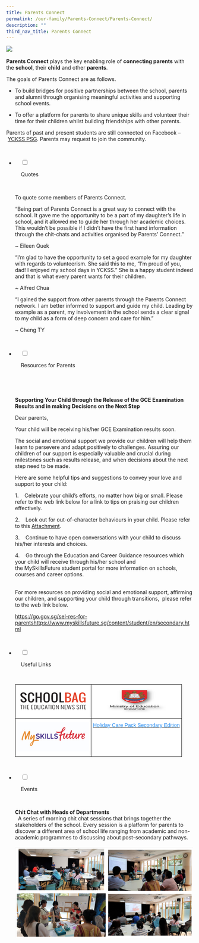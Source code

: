 ```yaml
---
title: Parents Connect
permalink: /our-family/Parents-Connect/Parents-Connect/
description: ""
third_nav_title: Parents Connect
---
```

![](/images/Our%20Family/Parents%20Connect/Parents%20Connect/P1.jpg)

**Parents Connect** plays the key enabling role of **connecting parents** with the **school**, their **child** and other **parents**.  
  
The goals of Parents Connect are as follows.  
  

*   To build bridges for positive partnerships between the school, parents and alumni through organising meaningful activities and supporting school events.  
    
*   To offer a platform for parents to share unique skills and volunteer their time for their children whilst building friendships with other parents.  
    

  
Parents of past and present students are still connected on Facebook – [YCKSS PSG](https://www.facebook.com/groups/641464419329743/). Parents may request to join the community.

<ul class="jekyllcodex_accordion">

  <li>

    <input type="checkbox" id="accordion1">

    <label for="accordion1">Quotes</label>

    <div>

<p> To quote some members of Parents Connect.<br> 
  
“Being part of Parents Connect is a great way to connect with the school. It gave me the opportunity to be a part of my daughter’s life in school, and it allowed me to guide her through her academic choices. This wouldn’t be possible if I didn’t have the first hand information through the chit-chats and activities organised by Parents’ Connect.” <br> 
  
~ Eileen Quek<br> 
  
“I’m glad to have the opportunity to set a good example for my daughter with regards to volunteerism. She said this to me, “I’m proud of you, dad! I enjoyed my school days in YCKSS.” She is a happy student indeed and that is what every parent wants for their children.<br> 
  
~ Alfred Chua<br>  
  
“I gained the support from other parents through the Parents Connect network. I am better informed to support and guide my child. Leading by example as a parent, my involvement in the school sends a clear signal to my child as a form of deep concern and care for him.”<br>  
  
~ Cheng TY<br>
			</p>

    </div>

</li>
	<li>

    <input type="checkbox" id="accordion2">

    <label for="accordion2">Resources for Parents</label>

    <div>

      <p> <b>Supporting Your Child through the Release of the GCE Examination Results and in making Decisions on the Next Step</b><br>

  

Dear parents,<br>  

  

Your child will be receiving his/her GCE Examination results soon.<br>

  

The social and emotional support we provide our children will help them learn to persevere and adapt positively to challenges. Assuring our children of our support is especially valuable and crucial during milestones such as results release, and when decisions about the next step need to be made.<br>

  

Here are some helpful tips and suggestions to convey your love and support to your child:<br>

  

1.    Celebrate your child’s efforts, no matter how big or small. Please refer to the web link below for a link to tips on praising our children effectively.<br>

2.    Look out for out-of-character behaviours in your child. Please refer to this <a href="/files/Parents%20Connect/Resources%20for%20Parents/Parents%20Resource.pdf">Attachment</a>.<br>

3.    Continue to have open conversations with your child to discuss his/her interests and choices.<br>

4.    Go through the Education and Career Guidance resources which your child will receive through his/her school and the MySkillsFuture student portal for more information on schools, courses and career options.<br> 

  

For more resources on providing social and emotional support, affirming our children, and supporting your child through transitions,  please refer to the web link below.<br>

  <a href="https://go.gov.sg/sel-res-for-parentshttps://www.myskillsfuture.sg/content/student/en/secondary.html">https://go.gov.sg/sel-res-for-parentshttps://www.myskillsfuture.sg/content/student/en/secondary.html</a>

</p>

    </div>

</li>
	
<li>

    <input type="checkbox" id="accordion3">

    <label for="accordion3">Useful Links</label>

    <div>

<p> <style type="text/css">
.tg  {border-collapse:collapse;border-spacing:0;}
.tg td{border-color:black;border-style:solid;border-width:1px;font-family:Arial, sans-serif;font-size:14px;
  overflow:hidden;padding:10px 5px;word-break:normal;}
.tg th{border-color:black;border-style:solid;border-width:1px;font-family:Arial, sans-serif;font-size:14px;
  font-weight:normal;overflow:hidden;padding:10px 5px;word-break:normal;}
.tg .tg-hmcn{background-color:#FFF;color:#1E87F0;text-align:center;vertical-align:top}
.tg .tg-f4yw{background-color:#FFF;text-align:center;vertical-align:middle}
</style>
<table class="tg">
<thead>
  <tr>
    <th class="tg-f4yw"><img src="/images/Our%20Family/Parents%20Connect/Useful%20Links/U1.png" alt="Schoolbag.png" width="193" height="59"></th>
    <th class="tg-f4yw"><img src="/images/Our%20Family/Parents%20Connect/Useful%20Links/U2.jpg" alt="MOE.jpg" width="204" height="67"></th>
  </tr>
</thead>
<tbody>
  <tr>
    <td class="tg-f4yw"><img src="/images/Our%20Family/Parents%20Connect/Useful%20Links/U3.jpg" alt="logo_myskillsfuture.jpg" width="193" height="79"></td>
    <td class="tg-hmcn"><a href="/files/Parents%20Connect/Useful%20Links/Holiday%20Care%20Pack%20Secondary%20Edition.pdf"><span style="text-decoration:none;color:#1E87F0">Holiday Care Pack Secondary Edition</span></a> </td>
  </tr>
</tbody>
</table>
			</p>

    </div>

</li>
	
<li>

    <input type="checkbox" id="accordion4">

    <label for="accordion4">Events</label>

    <div>

<p> <b>Chit Chat with Heads of Departments</b><br>   
A series of morning chit chat sessions that brings together the stakeholders of the school. Every session is a platform for parents to discover a different area of school life ranging from academic and non-academic programmes to discussing about post-secondary pathways.<br><br>
	
<img style="width:100%;height:50%" src="/images/Our%20Family/Parents%20Connect/Events/E1.png">
			</p>

  </div>

</li>
	
	

	
</ul>